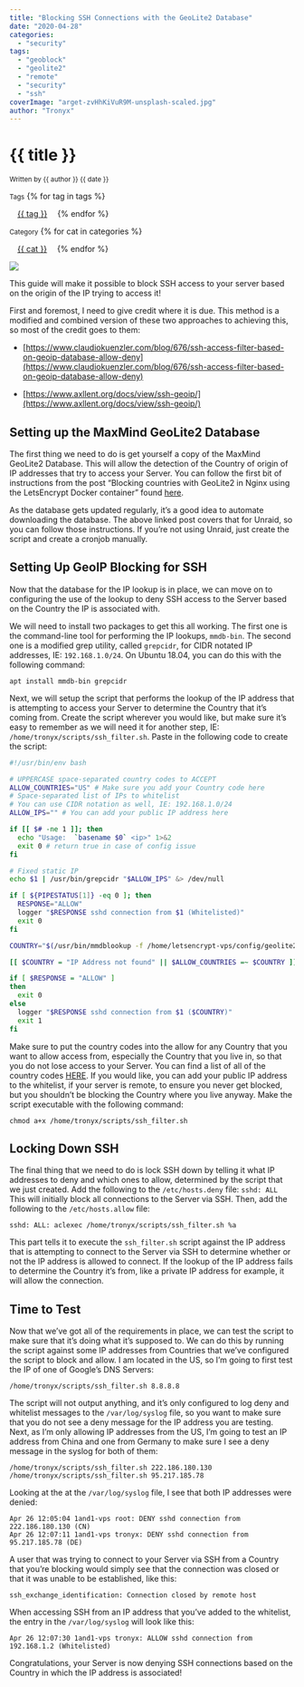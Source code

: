 ```yaml
---
title: "Blocking SSH Connections with the GeoLite2 Database"
date: "2020-04-28"
categories: 
  - "security"
tags: 
  - "geoblock"
  - "geolite2"
  - "remote"
  - "security"
  - "ssh"
coverImage: "arget-zvHhKiVuR9M-unsplash-scaled.jpg"
author: "Tronyx"
---
```


# {{ title }}

<small>Written by {{ author }} {{ date }}</small>

<small>Tags</small>
{% for tag in tags %}
<p style="display:inline">
<a style="padding: .125em 1em; border-radius: 25px; margin-top:5px;" class="md-button md-button--primary" href="#">{{ tag }}</a>
</p>
{% endfor %}

<small>Category</small>
{% for cat in categories %}
<p style="display:inline;">
<a style="padding: .125em 1em; border-radius: 25px; margin-top:5px;" class="md-button md-button--primary" href="#">{{ cat }}</a>
</p>
{% endfor %}

<img src="images/{{ coverImage}}"></img>

This guide will make it possible to block SSH access to your server based on the origin of the IP trying to access it!

First and foremost, I need to give credit where it is due. This method is a modified and combined version of these two approaches to achieving this, so most of the credit goes to them:

- [https://www.claudiokuenzler.com/blog/676/ssh-access-filter-based-on-geoip-database-allow-deny](https://www.claudiokuenzler.com/blog/676/ssh-access-filter-based-on-geoip-database-allow-deny)
  
- [https://www.axllent.org/docs/view/ssh-geoip/](https://www.axllent.org/docs/view/ssh-geoip/)

## Setting up the MaxMind GeoLite2 Database

The first thing we need to do is get yourself a copy of the MaxMind GeoLite2 Database. This will allow the detection of the Country of origin of IP addresses that try to access your Server. You can follow the first bit of instructions from the post “Blocking countries with GeoLite2 in Nginx using the LetsEncrypt Docker container” found [here](https://technicalramblings.com/blog/blocking-countries-with-geolite2-using-the-letsencrypt-docker-container/).

As the database gets updated regularly, it’s a good idea to automate downloading the database. The above linked post covers that for Unraid, so you can follow those instructions. If you’re not using Unraid, just create the script and create a cronjob manually.

## Setting Up GeoIP Blocking for SSH

Now that the database for the IP lookup is in place, we can move on to configuring the use of the lookup to deny SSH access to the Server based on the Country the IP is associated with.

We will need to install two packages to get this all working. The first one is the command-line tool for performing the IP lookups, `mmdb-bin`. The second one is a modified grep utility, called `grepcidr`, for CIDR notated IP addresses, IE: `192.168.1.0/24`. On Ubuntu 18.04, you can do this with the following command:

`apt install mmdb-bin grepcidr`

Next, we will setup the script that performs the lookup of the IP address that is attempting to access your Server to determine the Country that it’s coming from. Create the script wherever you would like, but make sure it’s easy to remember as we will need it for another step, IE: `/home/tronyx/scripts/ssh_filter.sh`. Paste in the following code to create the script:

```bash
#!/usr/bin/env bash

# UPPERCASE space-separated country codes to ACCEPT
ALLOW_COUNTRIES="US" # Make sure you add your Country code here
# Space-separated list of IPs to whitelist
# You can use CIDR notation as well, IE: 192.168.1.0/24
ALLOW_IPS="" # You can add your public IP address here

if [[ $# -ne 1 ]]; then
  echo "Usage:  `basename $0` <ip>" 1>&2
  exit 0 # return true in case of config issue
fi

# Fixed static IP
echo $1 | /usr/bin/grepcidr "$ALLOW_IPS" &> /dev/null

if [ ${PIPESTATUS[1]} -eq 0 ]; then
  RESPONSE="ALLOW"
  logger "$RESPONSE sshd connection from $1 (Whitelisted)"
  exit 0
fi

COUNTRY="$(/usr/bin/mmdblookup -f /home/letsencrypt-vps/config/geolite2/GeoLite2-City.mmdb -i "$1" country iso_code 2>&1| awk -F '"' '{ print $2 }'|head -n 2|tail -n 1)"

[[ $COUNTRY = "IP Address not found" || $ALLOW_COUNTRIES =~ $COUNTRY ]] && RESPONSE="ALLOW" || RESPONSE="DENY"

if [ $RESPONSE = "ALLOW" ]
then
  exit 0
else
  logger "$RESPONSE sshd connection from $1 ($COUNTRY)"
  exit 1
fi
```

Make sure to put the country codes into the allow for any Country that you want to allow access from, especially the Country that you live in, so that you do not lose access to your Server. You can find a list of all of the country codes [HERE](https://dev.maxmind.com/geoip/legacy/codes/iso3166/). If you would like, you can add your public IP address to the whitelist, if your server is remote, to ensure you never get blocked, but you shouldn’t be blocking the Country where you live anyway. Make the script executable with the following command:

`chmod a+x /home/tronyx/scripts/ssh_filter.sh`

## Locking Down SSH

The final thing that we need to do is lock SSH down by telling it what IP addresses to deny and which ones to allow, determined by the script that we just created. Add the following to the `/etc/hosts.deny` file: `sshd: ALL` This will initially block all connections to the Server via SSH. Then, add the following to the `/etc/hosts.allow` file:

`sshd: ALL: aclexec /home/tronyx/scripts/ssh_filter.sh %a`

This part tells it to execute the `ssh_filter.sh` script against the IP address that is attempting to connect to the Server via SSH to determine whether or not the IP address is allowed to connect. If the lookup of the IP address fails to determine the Country it’s from, like a private IP address for example, it will allow the connection.

## Time to Test

Now that we’ve got all of the requirements in place, we can test the script to make sure that it’s doing what it’s supposed to. We can do this by running the script against some IP addresses from Countries that we’ve configured the script to block and allow. I am located in the US, so I’m going to first test the IP of one of Google’s DNS Servers:

`/home/tronyx/scripts/ssh_filter.sh 8.8.8.8`

The script will not output anything, and it’s only configured to log deny and whitelist messages to the `/var/log/syslog` file, so you want to make sure that you do not see a deny message for the IP address you are testing. Next, as I’m only allowing IP addresses from the US, I’m going to test an IP address from China and one from Germany to make sure I see a deny message in the syslog for both of them:

`/home/tronyx/scripts/ssh_filter.sh 222.186.180.130 /home/tronyx/scripts/ssh_filter.sh 95.217.185.78`

Looking at the at the `/var/log/syslog` file, I see that both IP addresses were denied:

```log
Apr 26 12:05:04 1and1-vps root: DENY sshd connection from 222.186.180.130 (CN)
Apr 26 12:07:11 1and1-vps tronyx: DENY sshd connection from 95.217.185.78 (DE)
```

A user that was trying to connect to your Server via SSH from a Country that you’re blocking would simply see that the connection was closed or that it was unable to be established, like this:

`ssh_exchange_identification: Connection closed by remote host`

When accessing SSH from an IP address that you’ve added to the whitelist, the entry in the `/var/log/syslog` will look like this:

```log
Apr 26 12:07:30 1and1-vps tronyx: ALLOW sshd connection from 192.168.1.2 (Whitelisted)
```

Congratulations, your Server is now denying SSH connections based on the Country in which the IP address is associated!
